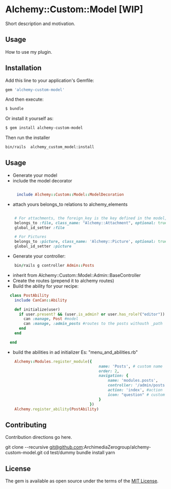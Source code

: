 # Alchemy::Custom::Model [WIP]
Short description and motivation.

## Usage
How to use my plugin.

## Installation
Add this line to your application's Gemfile:

```ruby
gem 'alchemy-custom-model'
```

And then execute:
```bash
$ bundle
```

Or install it yourself as:
```bash
$ gem install alchemy-custom-model
```

Then run the installer
```bash
bin/rails  alchemy_custom_model:install
```

## Usage

* Generate your model
* include the model decorator
```ruby

     include Alchemy::Custom::Model::ModelDecoration

```
* attach yours belongs_to relations to alchemy_elements
```ruby

    # For attachments, the foreign_key is the key defined in the model, can be omitted if it's standard Rails naming
    belongs_to :file, class_name: "Alchemy::Attachment", optional: true, foreign_key: :file_id
    global_id_setter :file

    # For Pictures
    belongs_to :picture, class_name: 'Alchemy::Picture', optional: true, touch: true
    global_id_setter :picture
```
* Generate your controller:
```ruby
    bin/rails g controller Admin::Posts
```
* inherit from Alchemy::Custom::Model::Admin::BaseController
* Create the routes (prepend it to alchemy routes)
* Build the ability for your recipe:
```ruby
  class PostAbility
    include CanCan::Ability

    def initialize(user)
      if user.present? && (user.is_admin? or user.has_role?("editor"))
        can :manage, Post #model
        can :manage, :admin_posts #routes to the posts withouth _path
      end
    end

  end
```

* build the abilities in ad initializer Es: "menu_and_abilities.rb"
```ruby
    Alchemy::Modules.register_module({
                                         name: 'Posts', # custom name
                                         order: 2,
                                         navigation: {
                                             name: 'modules.posts',
                                             controller: '/admin/posts', #controller path
                                             action: 'index', #action
                                             icon: "question" # custom icon
                                         }
                                     })
    Alchemy.register_ability(PostAbility)
```

## Contributing
Contribution directions go here.

git clone --recursive git@github.com:ArchimediaZerogroup/alchemy-custom-model.git
cd test/dummy
bundle install
yarn

## License
The gem is available as open source under the terms of the [MIT License](https://opensource.org/licenses/MIT).
